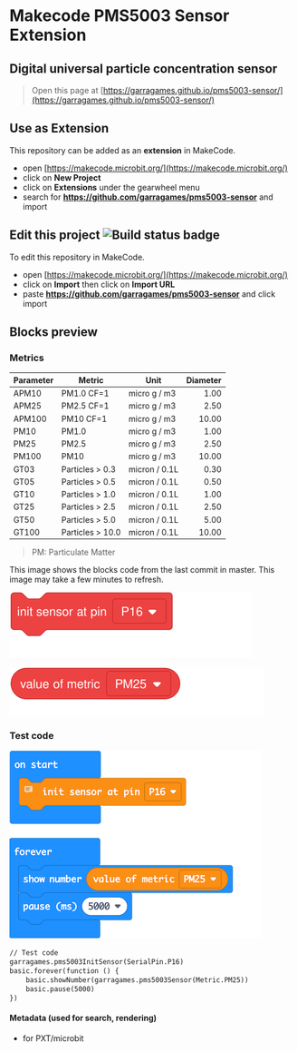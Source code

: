 # Makecode PMS5003 Sensor Extension

## Digital universal particle concentration sensor


> Open this page at [https://garragames.github.io/pms5003-sensor/](https://garragames.github.io/pms5003-sensor/)

## Use as Extension

This repository can be added as an **extension** in MakeCode.

* open [https://makecode.microbit.org/](https://makecode.microbit.org/)
* click on **New Project**
* click on **Extensions** under the gearwheel menu
* search for **https://github.com/garragames/pms5003-sensor** and import

## Edit this project ![Build status badge](https://github.com/garragames/pms5003-sensor/workflows/MakeCode/badge.svg)

To edit this repository in MakeCode.

* open [https://makecode.microbit.org/](https://makecode.microbit.org/)
* click on **Import** then click on **Import URL**
* paste **https://github.com/garragames/pms5003-sensor** and click import

## Blocks preview

### Metrics

|Parameter | Metric           | Unit          | Diameter|
|----------|------------------|---------------|--------:|
|APM10     | PM1.0 CF=1       | micro g / m3  |    1.00 |
|APM25     | PM2.5 CF=1       | micro g / m3  |    2.50 |
|APM100    | PM10  CF=1       | micro g / m3  |   10.00 |
|PM10      | PM1.0            | micro g / m3  |    1.00 |
|PM25      | PM2.5            | micro g / m3  |    2.50 |
|PM100     | PM10             | micro g / m3  |   10.00 |
|GT03      | Particles > 0.3  | micron / 0.1L |    0.30 |       
|GT05      | Particles > 0.5  | micron / 0.1L |    0.50 |       
|GT10      | Particles > 1.0  | micron / 0.1L |    1.00 |       
|GT25      | Particles > 2.5  | micron / 0.1L |    2.50 |       
|GT50      | Particles > 5.0  | micron / 0.1L |    5.00 |       
|GT100     | Particles > 10.0 | micron / 0.1L |   10.00 |

> PM: Particulate Matter

This image shows the blocks code from the last commit in master.
This image may take a few minutes to refresh.

![A rendered view of the blocks](https://raw.githubusercontent.com/garragames/pms5003-sensor/master/init_sensor.svg)

![A rendered view of the blocks](https://raw.githubusercontent.com/garragames/pms5003-sensor/master/value_of_metric.svg)


### Test code

![A rendered view of the blocks](https://raw.githubusercontent.com/garragames/pms5003-sensor/master/test.png)

```
// Test code
garragames.pms5003InitSensor(SerialPin.P16)
basic.forever(function () {
    basic.showNumber(garragames.pms5003Sensor(Metric.PM25))
    basic.pause(5000)
})

```

#### Metadata (used for search, rendering)

* for PXT/microbit
